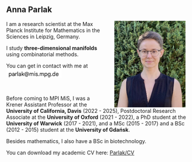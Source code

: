 ## Anna Parlak

<img align="right" style="width: 20vw; margin: 0px 20px" src="files/IMG_1078.jpeg">

I am a research scientist at the Max Planck Institute for Mathematics in the Sciences in Leipzig, Germany. 

I study __three-dimensional manifolds__ using combinatorial methods.

You can get in contact with me at <img src="files/MPI_email2.jpg" width="150" alt="email">  

&nbsp;


Before coming to MPI MiS, I was a Krener Assistant Professor at the __University of California, Davis__ (2022 - 2025), Postdoctoral Research Associate at the __University of Oxford__ (2021 - 2022), a PhD student at the __University of Warwick__ (2017 - 2021), and a MSc (2015 - 2017) and a BSc (2012 - 2015) student at the __University of Gdańsk__. 

Besides mathematics, I also have a BSc in biotechnology. 

You can download my academic CV here: [Parlak/CV](files/Parlak_CV_Jul2025_AmE.pdf)

<!--
### Upcoming talks

* March 4, 2025: Geometry & Topology Seminar @ Yale University-->



